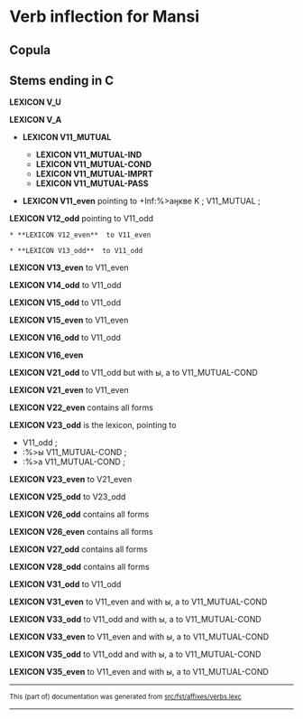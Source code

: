 # Verb inflection for Mansi

## Copula

## Stems ending in C

**LEXICON V_U** 

**LEXICON V_A** 

* **LEXICON V11_MUTUAL** 
	* **LEXICON V11_MUTUAL-IND**  
	* **LEXICON V11_MUTUAL-COND** 
	* **LEXICON V11_MUTUAL-IMPRT**  
	* **LEXICON V11_MUTUAL-PASS**  

* **LEXICON V11_even** pointing to
+Inf:%>аӈкве K ;
V11_MUTUAL ;

**LEXICON V12_odd** pointing to V11_odd

	* **LEXICON V12_even**  to V11_even

	* **LEXICON V13_odd**  to V11_odd

**LEXICON V13_even** to V11_even

**LEXICON V14_odd** to V11_odd

**LEXICON V15_odd** to V11_odd

**LEXICON V15_even** to V11_even

**LEXICON V16_odd** to V11_odd

**LEXICON V16_even** 

**LEXICON V21_odd** to V11_odd but with ы, а to V11_MUTUAL-COND

**LEXICON V21_even** to V11_even

**LEXICON V22_even** contains all forms

**LEXICON V23_odd** is the lexicon, pointing to
* V11_odd ; 
* :%>ы V11_MUTUAL-COND ; 
* :%>а V11_MUTUAL-COND ; 

**LEXICON V23_even** to V21_even

**LEXICON V25_odd** to V23_odd

**LEXICON V26_odd** contains all forms

**LEXICON V26_even** contains all forms

**LEXICON V27_odd** contains all forms

**LEXICON V28_odd** contains all forms

**LEXICON V31_odd** to V11_odd

**LEXICON V31_even** to V11_even and with ы, а to V11_MUTUAL-COND

**LEXICON V33_odd** to V11_odd and with ы, а to V11_MUTUAL-COND

**LEXICON V33_even** to V11_even and with ы, а to V11_MUTUAL-COND

**LEXICON V35_odd** to V11_odd and with ы, а to V11_MUTUAL-COND

**LEXICON V35_even** to V11_even and with ы, а to V11_MUTUAL-COND

* * *

<small>This (part of) documentation was generated from [src/fst/affixes/verbs.lexc](https://github.com/giellalt/lang-mns/blob/main/src/fst/affixes/verbs.lexc)</small>

---

